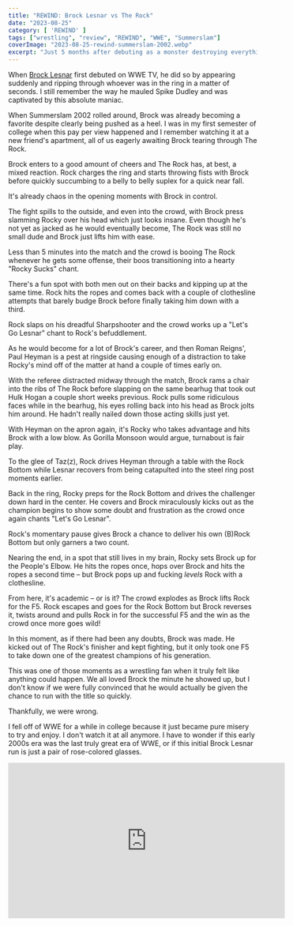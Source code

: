 ```yaml
---
title: "REWIND: Brock Lesnar vs The Rock"
date: "2023-08-25"
category: [ 'REWIND' ]
tags: ["wrestling", "review", "REWIND", "WWE", "Summerslam"]
coverImage: "2023-08-25-rewind-summerslam-2002.webp"
excerpt: "Just 5 months after debuting as a monster destroying everything in his path, Brock Lesnar takes on The Rock for the WWE Undisputed Championship."
---
```


When [Brock Lesnar](/posts/2018-07-12-how-i-learned-to-love-pro-wrestling-again) first debuted on WWE TV, he did so by appearing suddenly and ripping through whoever was in the ring in a matter of seconds. I still remember the way he mauled Spike Dudley and was captivated by this absolute maniac.

When Summerslam 2002 rolled around, Brock was already becoming a favorite despite clearly being pushed as a heel. I was in my first semester of college when this pay per view happened and I remember watching it at a new friend's apartment, all of us eagerly awaiting Brock tearing through The Rock.

Brock enters to a good amount of cheers and The Rock has, at best, a mixed reaction. Rock charges the ring and starts throwing fists with Brock before quickly succumbing to a belly to belly suplex for a quick near fall.

It's already chaos in the opening moments with Brock in control.

The fight spills to the outside, and even into the crowd, with Brock press slamming Rocky over his head which just looks insane. Even though he's not yet as jacked as he would eventually become, The Rock was still no small dude and Brock just lifts him with ease.

Less than 5 minutes into the match and the crowd is booing The Rock whenever he gets some offense, their boos transitioning into a hearty "Rocky Sucks" chant.

There's a fun spot with both men out on their backs and kipping up at the same time. Rock hits the ropes and comes back with a couple of clothesline attempts that barely budge Brock before finally taking him down with a third.

Rock slaps on his dreadful Sharpshooter and the crowd works up a "Let's Go Lesnar" chant to Rock's befuddlement.

As he would become for a lot of Brock's career, and then Roman Reigns', Paul Heyman is a pest at ringside causing enough of a distraction to take Rocky's mind off of the matter at hand a couple of times early on.

With the referee distracted midway through the match, Brock rams a chair into the ribs of The Rock before slapping on the same bearhug that took out Hulk Hogan a couple short weeks previous. Rock pulls some ridiculous faces while in the bearhug, his eyes rolling back into his head as Brock jolts him around. He hadn't really nailed down those acting skills just yet.

With Heyman on the apron again, it's Rocky who takes advantage and hits Brock with a low blow. As Gorilla Monsoon would argue, turnabout is fair play.

To the glee of Taz(z), Rock drives Heyman through a table with the Rock Bottom while Lesnar recovers from being catapulted into the steel ring post moments earlier.

Back in the ring, Rocky preps for the Rock Bottom and drives the challenger down hard in the center. He covers and Brock miraculously kicks out as the champion begins to show some doubt and frustration as the crowd once again chants "Let's Go Lesnar".

Rock's momentary pause gives Brock a chance to deliver his own (B)Rock Bottom but only garners a two count.

Nearing the end, in a spot that still lives in my brain, Rocky sets Brock up for the People's Elbow. He hits the ropes once, hops over Brock and hits the ropes a second time – but Brock pops up and fucking *levels* Rock with a clothesline.

From here, it's academic – or is it? The crowd explodes as Brock lifts Rock for the F5. Rock escapes and goes for the Rock Bottom but Brock reverses it, twists around and pulls Rock in for the successful F5 and the win as the crowd once more goes wild!

In this moment, as if there had been any doubts, Brock was made. He kicked out of The Rock's finisher and kept fighting, but it only took one F5 to take down one of the greatest champions of his generation.

This was one of those moments as a wrestling fan when it truly felt like anything could happen. We all loved Brock the minute he showed up, but I don't know if we were fully convinced that he would actually be given the chance to run with the title so quickly.

Thankfully, we were wrong.

I fell off of WWE for a while in college because it just became pure misery to try and enjoy. I don't watch it at all anymore. I have to wonder if this early 2000s era was the last truly great era of WWE, or if this initial Brock Lesnar run is just a pair of rose-colored glasses.

<iframe width="560" height="315" src="https://www.youtube.com/embed/zOH89G2OLAU?si=jdtGlyOAooX9VvuR" title="YouTube video player" frameborder="0" allow="accelerometer; autoplay; clipboard-write; encrypted-media; gyroscope; picture-in-picture; web-share" allowfullscreen></iframe>